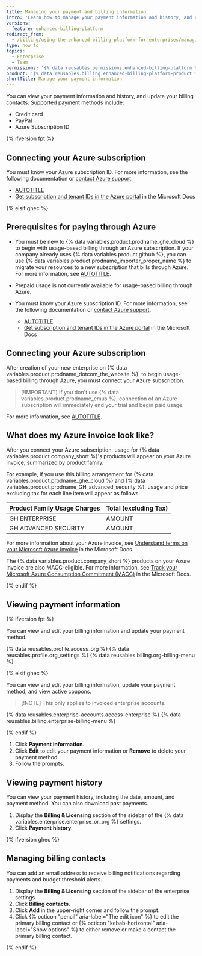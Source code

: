 ```yaml
---
title: Managing your payment and billing information
intro: 'Learn how to manage your payment information and history, and update your billing contacts using the enhanced billing platform.'
versions:
  feature: enhanced-billing-platform
redirect_from:
  - /billing/using-the-enhanced-billing-platform-for-enterprises/managing-your-payment-and-billing-information
type: how_to
topics:
  - Enterprise
  - Team
permissions: '{% data reusables.permissions.enhanced-billing-platform %}'
product: '{% data reusables.billing.enhanced-billing-platform-product %}'
shortTitle: Manage your payment information
---
```


You can view your payment information and history, and update your billing contacts. Supported payment methods include:

* Credit card
* PayPal
* Azure Subscription ID

{% ifversion fpt %}

## Connecting your Azure subscription

You must know your Azure subscription ID. For more information, see the following documentation or [contact Azure support](https://azure.microsoft.com/support/).

* [AUTOTITLE](/billing/managing-the-plan-for-your-github-account/connecting-an-azure-subscription)
* [Get subscription and tenant IDs in the Azure portal](https://learn.microsoft.com/en-us/azure/azure-portal/get-subscription-tenant-id) in the Microsoft Docs

{% elsif ghec %}

## Prerequisites for paying through Azure

* You must be new to {% data variables.product.prodname_ghe_cloud %} to begin with usage-based billing through an Azure subscription. If your company already uses {% data variables.product.github %}, you can use {% data variables.product.prodname_importer_proper_name %} to migrate your resources to a new subscription that bills through Azure. For more information, see [AUTOTITLE](/migrations/using-github-enterprise-importer/understanding-github-enterprise-importer/about-github-enterprise-importer).
* Prepaid usage is not currently available for usage-based billing through Azure.
* You must know your Azure subscription ID. For more information, see the following documentation or [contact Azure support](https://azure.microsoft.com/support/).

  * [AUTOTITLE](/billing/managing-the-plan-for-your-github-account/connecting-an-azure-subscription)
  * [Get subscription and tenant IDs in the Azure portal](https://learn.microsoft.com/en-us/azure/azure-portal/get-subscription-tenant-id) in the Microsoft Docs

## Connecting your Azure subscription

After creation of your new enterprise on {% data variables.product.prodname_dotcom_the_website %}, to begin usage-based billing through Azure, you must connect your Azure subscription.

> [!IMPORTANT] If you don't use {% data variables.product.prodname_emus %}, connection of an Azure subscription will immediately end your trial and begin paid usage.

For more information, see [AUTOTITLE](/billing/managing-the-plan-for-your-github-account/connecting-an-azure-subscription#connecting-your-azure-subscription-to-your-enterprise-account).

## What does my Azure invoice look like?

After you connect your Azure subscription, usage for {% data variables.product.company_short %}'s products will appear on your Azure invoice, summarized by product family.

For example, if you use this billing arrangement for {% data variables.product.prodname_ghe_cloud %} and {% data variables.product.prodname_GH_advanced_security %}, usage and price excluding tax for each line item will appear as follows.

| Product Family Usage Charges | Total (excluding Tax) |
| :- | :- |
| GH ENTERPRISE | AMOUNT |
| GH ADVANCED SECURITY | AMOUNT |

For more information about your Azure invoice, see [Understand terms on your Microsoft Azure invoice](https://learn.microsoft.com/azure/cost-management-billing/understand/understand-invoice) in the Microsoft Docs.

The {% data variables.product.company_short %} products on your Azure invoice are also MACC-eligible. For more information, see [Track your Microsoft Azure Consumption Commitment (MACC)](https://learn.microsoft.com/azure/cost-management-billing/manage/track-consumption-commitment) in the Microsoft Docs.

{% endif %}

## Viewing payment information

{% ifversion fpt %}

You can view and edit your billing information and update your payment method.

{% data reusables.profile.access_org %}
{% data reusables.profile.org_settings %}
{% data reusables.billing.org-billing-menu %}

{% elsif ghec %}

You can view and edit your billing information, update your payment method, and view active coupons.

>[!NOTE] This only applies to invoiced enterprise accounts.

{% data reusables.enterprise-accounts.access-enterprise %}
{% data reusables.billing.enterprise-billing-menu %}

{% endif %}

1. Click **Payment information**.
1. Click **Edit** to edit your payment information or **Remove** to delete your payment method.
1. Follow the prompts.

## Viewing payment history

You can view your payment history, including the date, amount, and payment method. You can also download past payments.

1. Display the **Billing & Licensing** section of the sidebar of the {% data variables.enterprise.enterprise_or_org %} settings.
1. Click **Payment history**.

{% ifversion ghec %}

## Managing billing contacts

You can add an email address to receive billing notifications regarding payments and budget threshold alerts.

1. Display the **Billing & Licensing** section of the sidebar of the enterprise settings.
1. Click **Billing contacts**.
1. Click **Add** in the upper-right corner and follow the prompt.
1. Click {% octicon "pencil" aria-label="The edit icon" %} to edit the primary billing contact or {% octicon "kebab-horizontal" aria-label="Show options" %} to either remove or make a contact the primary billing contact.

{% endif %}
